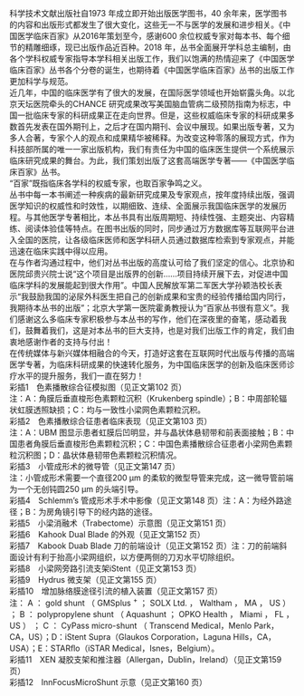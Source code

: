 科学技术文献出版社自1973 年成立即开始出版医学图书，40 余年来，医学图书的内容和出版形式都发生了很大变化，这些无一不与医学的发展和进步相关。《中国医学临床百家》从2016年策划至今，感谢600 余位权威专家对每本书、每个细节的精雕细琢，现已出版作品近百种。2018 年，丛书全面展开学科总主编制，由各个学科权威专家指导本学科相关出版工作，我们以饱满的热情迎来了《中国医学临床百家》丛书各个分卷的诞生，也期待着《中国医学临床百家》丛书的出版工作更加科学与规范。  
近几年，中国的临床医学有了很大的发展，在国际医学领域也开始崭露头角。以北京天坛医院牵头的CHANCE 研究成果改写美国脑血管病二级预防指南为标志，中国一批临床专家的科研成果正在走向世界。但是，这些权威临床专家的科研成果多数首先发表在国外期刊上，之后才在国内期刊、会议中展现。如果出版专著，又为多人合著，专家个人的观点和成果精华被稀释。为改变这种零落的展现方式，作为科技部所属的唯一一家出版机构，我们有责任为中国的临床医生提供一个系统展示临床研究成果的舞台。为此，我们策划出版了这套高端医学专著——《中国医学临床百家》丛书。  
“百家”既指临床各学科的权威专家，也取百家争鸣之义。  
丛书中每一本书阐述一种疾病的最新研究成果及专家观点，按年度持续出版，强调医学知识的权威性和时效性，以期细致、连续、全面展示我国临床医学的发展历程。与其他医学专著相比，本丛书具有出版周期短、持续性强、主题突出、内容精练、阅读体验佳等特点。在图书出版的同时，同步通过万方数据库等互联网平台进入全国的医院，让各级临床医师和医学科研人员通过数据库检索到专家观点，并能迅速在临床实践中得以应用。  
在与作者沟通过程中，他们对丛书出版的高度认可给了我们坚定的信心。北京协和医院邱贵兴院士说“这个项目是出版界的创新……项目持续开展下去，对促进中国临床学科的发展能起到很大作用”。中国人民解放军第二军医大学孙颖浩校长表示“我鼓励我国的泌尿外科医生把自己的创新成果和宝贵的经验传播给国内同行，我期待本丛书的出版”；北京大学第一医院霍勇教授认为“百家丛书很有意义”。我们感谢这么多临床专家积极参与本丛书的写作，他们在深夜里的奋笔，感动着我们，鼓舞着我们，这是对本丛书的巨大支持，也是对我们出版工作的肯定，我们由衷地感谢作者的支持与付出！  
在传统媒体与新兴媒体相融合的今天，打造好这套在互联网时代出版与传播的高端医学专著，为临床科研成果的快速转化服务，为中国临床医学的创新及临床医师诊疗水平的提升服务，我们一直在努力！  
彩插1　色素播散综合征模拟图（见正文第102 页）  
注：A：角膜后垂直梭形色素颗粒沉积（Krukenberg spindle）；B：中周部轮辐状虹膜透照缺损；C：均与一致性小梁网色素颗粒沉积。  
彩插2　色素播散综合征患者临床表现（见正文第103 页）  
注：A：UBM 图显示患者虹膜后凹明显，并与晶状体悬韧带和前表面接触；B：中国患者角膜后垂直梭形色素颗粒沉积；C：中国色素播散综合征患者小梁网色素颗粒沉积图；D：晶状体悬韧带色素颗粒沉积情况。  
彩插3　小管成形术的微导管（见正文第147 页）  
注：小管成形术需要一个直径$200\;\upmu\mathrm{m}$ 的柔软的微型导管来完成，这一微导管前端为一个无创钝圆$250~\upmu\mathrm{m}$ 的头端引导。  
彩插4　Schlemm’s 管成形术手术中影像（见正文第148 页）注：A：为经外路途径；B：为房角镜引导下的经内路的途径。  
彩插5　小梁消融术（Trabectome）示意图（见正文第151 页）  
彩插6　Kahook Dual Blade 的外观（见正文第152 页）  
彩插7　Kabook Duab Blade 刀的前端设计（见正文第152 页）注：刀的前端斜面设计有利于抬高小梁网组织，以方便两侧的刀刃水平切除组织。  
彩插8　小梁网旁路引流支架iStent（见正文第153 页）  
彩插9　Hydrus 微支架（见正文第155 页）  
彩插10　增加脉络膜途径引流的植入装置（见正文第157 页）  
注： A ： gold shunt （ GMSplus $^{+}$ ； SOLX Ltd. ， Waltham ， MA ， US ） ； B ： polypropylene  shunt （ Aquashunt ； OPKO Health ， Miami ， FL ， US ） ； C ： CyPass micro-shunt （ Transcend  Medical，Menlo Park，CA，US）；D：iStent Supra（Glaukos Corporation，Laguna Hills，CA，USA）；E：STARﬂo（iSTAR Medical，Isnes，Belgium）。  
彩插11　XEN 凝胶支架和推注器（Allergan，Dublin，Ireland）（见正文第159 页）  
彩插12　InnFocusMicroShunt 示意（见正文第160 页）  